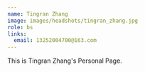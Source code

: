 ```yaml
---
name: Tingran Zhang
image: images/headshots/tingran_zhang.jpg
role: bs
links:
  email: 13252004700@163.com
---
```


This is Tingran Zhang's Personal Page.